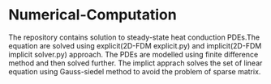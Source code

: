 # Numerical-Computation
The repository contains solution to steady-state heat conduction PDEs.The equation are solved using explicit(2D-FDM explicit.py) and implicit(2D-FDM implicit solver.py) approach. The PDEs are modelled using finite difference method and then solved further. The implict apprach solves the set of linear equation using Gauss-siedel method to avoid the problem of sparse matrix.
